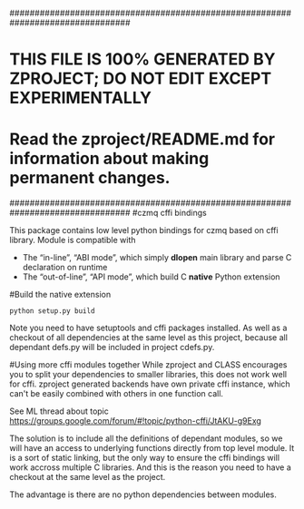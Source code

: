 ################################################################################
#  THIS FILE IS 100% GENERATED BY ZPROJECT; DO NOT EDIT EXCEPT EXPERIMENTALLY  #
#  Read the zproject/README.md for information about making permanent changes. #
################################################################################
#czmq cffi bindings

This package contains low level python bindings for czmq based on cffi library.
Module is compatible with 
 * The “in-line”, “ABI mode”, which simply **dlopen** main library and parse C declaration on runtime
 * The “out-of-line”, “API mode”, which build C **native** Python extension

#Build the native extension

    python setup.py build

Note you need to have setuptools and cffi packages installed. As well as a checkout of all dependencies
at the same level as this project, because all dependant defs.py will be included in project cdefs.py.

#Using more cffi modules together
While zproject and CLASS encourages you to split your dependencies to smaller libraries, this does
not work well for cffi. zproject generated backends have own private cffi instance, which can't
be easily combined with others in one function call.

See ML thread about topic https://groups.google.com/forum/#!topic/python-cffi/JtAKU-g9Exg

The solution is to include all the definitions of dependant modules, so we will have an access
to underlying functions directly from top level module. It is a sort of static linking, but
the only way to ensure the cffi bindings will work accross multiple C libraries. And this is the
reason you need to have a checkout at the same level as the project.

The advantage is there are no python dependencies between modules.

